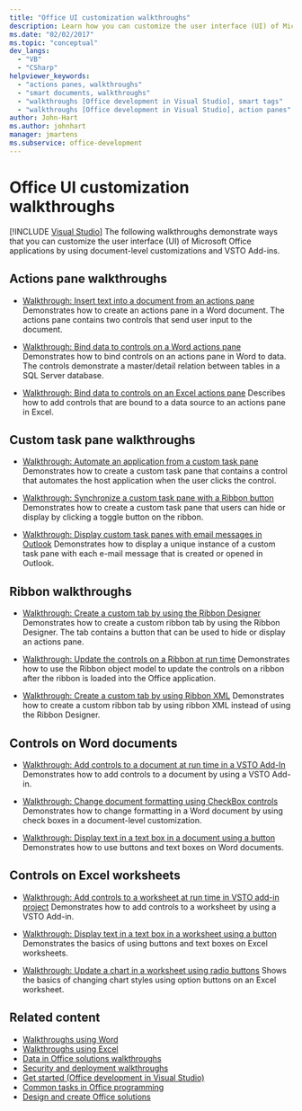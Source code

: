 ```yaml
---
title: "Office UI customization walkthroughs"
description: Learn how you can customize the user interface (UI) of Microsoft Office applications by using document-level customizations and VSTO Add-ins.
ms.date: "02/02/2017"
ms.topic: "conceptual"
dev_langs:
  - "VB"
  - "CSharp"
helpviewer_keywords:
  - "actions panes, walkthroughs"
  - "smart documents, walkthroughs"
  - "walkthroughs [Office development in Visual Studio], smart tags"
  - "walkthroughs [Office development in Visual Studio], action panes"
author: John-Hart
ms.author: johnhart
manager: jmartens
ms.subservice: office-development
---
```

# Office UI customization walkthroughs

 [!INCLUDE [Visual Studio](~/includes/applies-to-version/vs-windows-only.md)]
  The following walkthroughs demonstrate ways that you can customize the user interface (UI) of Microsoft Office applications by using document-level customizations and VSTO Add-ins.

## Actions pane walkthroughs
- [Walkthrough: Insert text into a document from an actions pane](../vsto/walkthrough-inserting-text-into-a-document-from-an-actions-pane.md)
 Demonstrates how to create an actions pane in a Word document. The actions pane contains two controls that send user input to the document.

- [Walkthrough: Bind data to controls on a Word actions pane](../vsto/walkthrough-binding-data-to-controls-on-a-word-actions-pane.md)
 Demonstrates how to bind controls on an actions pane in Word to data. The controls demonstrate a master/detail relation between tables in a SQL Server database.

- [Walkthrough: Bind data to controls on an Excel actions pane](../vsto/walkthrough-binding-data-to-controls-on-an-excel-actions-pane.md)
 Describes how to add controls that are bound to a data source to an actions pane in Excel.

## Custom task pane walkthroughs
- [Walkthrough: Automate an application from a custom task pane](../vsto/walkthrough-automating-an-application-from-a-custom-task-pane.md)
 Demonstrates how to create a custom task pane that contains a control that automates the host application when the user clicks the control.

- [Walkthrough: Synchronize a custom task pane with a Ribbon button](../vsto/walkthrough-synchronizing-a-custom-task-pane-with-a-ribbon-button.md)
 Demonstrates how to create a custom task pane that users can hide or display by clicking a toggle button on the ribbon.

- [Walkthrough: Display custom task panes with email messages in Outlook](../vsto/walkthrough-displaying-custom-task-panes-with-e-mail-messages-in-outlook.md)
 Demonstrates how to display a unique instance of a custom task pane with each e-mail message that is created or opened in Outlook.

## Ribbon walkthroughs
- [Walkthrough: Create a custom tab by using the Ribbon Designer](../vsto/walkthrough-creating-a-custom-tab-by-using-the-ribbon-designer.md)
 Demonstrates how to create a custom ribbon tab by using the Ribbon Designer. The tab contains a button that can be used to hide or display an actions pane.

- [Walkthrough: Update the controls on a Ribbon at run time](../vsto/walkthrough-updating-the-controls-on-a-ribbon-at-run-time.md)
 Demonstrates how to use the Ribbon object model to update the controls on a ribbon after the ribbon is loaded into the Office application.

- [Walkthrough: Create a custom tab by using Ribbon XML](../vsto/walkthrough-creating-a-custom-tab-by-using-ribbon-xml.md)
 Demonstrates how to create a custom ribbon tab by using ribbon XML instead of using the Ribbon Designer.

## Controls on Word documents
- [Walkthrough: Add controls to a document at run time in a VSTO Add-In](../vsto/walkthrough-adding-controls-to-a-document-at-run-time-in-a-vsto-add-in.md)
 Demonstrates how to add controls to a document by using a VSTO Add-in.

- [Walkthrough: Change document formatting using CheckBox controls](../vsto/walkthrough-changing-document-formatting-using-checkbox-controls.md)
 Demonstrates how to change formatting in a Word document by using check boxes in a document-level customization.

- [Walkthrough: Display text in a text box in a document using a button](../vsto/walkthrough-displaying-text-in-a-text-box-in-a-document-using-a-button.md)
 Demonstrates how to use buttons and text boxes on Word documents.

## Controls on Excel worksheets
- [Walkthrough: Add controls to a worksheet at run time in VSTO add-in project](../vsto/walkthrough-adding-controls-to-a-worksheet-at-run-time-in-vsto-add-in-project.md)
 Demonstrates how to add controls to a worksheet by using a VSTO Add-in.

- [Walkthrough: Display text in a text box in a worksheet using a button](../vsto/walkthrough-displaying-text-in-a-text-box-in-a-worksheet-using-a-button.md)
 Demonstrates the basics of using buttons and text boxes on Excel worksheets.

- [Walkthrough: Update a chart in a worksheet using radio buttons](../vsto/walkthrough-updating-a-chart-in-a-worksheet-using-radio-buttons.md)
 Shows the basics of changing chart styles using option buttons on an Excel worksheet.

## Related content
- [Walkthroughs using Word](../vsto/walkthroughs-using-word.md)
- [Walkthroughs using Excel](../vsto/walkthroughs-using-excel.md)
- [Data in Office solutions walkthroughs](../vsto/data-in-office-solutions-walkthroughs.md)
- [Security and deployment walkthroughs](../vsto/security-and-deployment-walkthroughs.md)
- [Get started &#40;Office development in Visual Studio&#41;](../vsto/getting-started-office-development-in-visual-studio.md)
- [Common tasks in Office programming](../vsto/common-tasks-in-office-programming.md)
- [Design and create Office solutions](../vsto/designing-and-creating-office-solutions.md)
